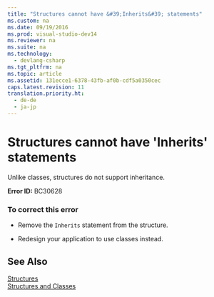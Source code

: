 ```yaml
---
title: "Structures cannot have &#39;Inherits&#39; statements"
ms.custom: na
ms.date: 09/19/2016
ms.prod: visual-studio-dev14
ms.reviewer: na
ms.suite: na
ms.technology: 
  - devlang-csharp
ms.tgt_pltfrm: na
ms.topic: article
ms.assetid: 131ecce1-6378-43fb-af0b-cdf5a0350cec
caps.latest.revision: 11
translation.priority.ht: 
  - de-de
  - ja-jp
---
```

# Structures cannot have &#39;Inherits&#39; statements
Unlike classes, structures do not support inheritance.  
  
 **Error ID:** BC30628  
  
### To correct this error  
  
-   Remove the `Inherits` statement from the structure.  
  
-   Redesign your application to use classes instead.  
  
## See Also  
 [Structures](../vs140/Structures--Visual-Basic-.md)   
 [Structures and Classes](../Topic/Structures%20and%20Classes%20\(Visual%20Basic\).md)